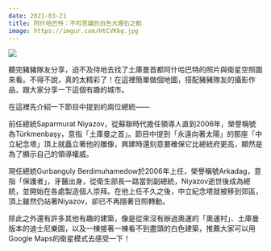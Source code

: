 ```yaml
---
date: 2021-03-21
title: 阿什哈巴特：不可思議的白色大理石之都
image: https://imgur.com/HtCVKkg.jpg
---
```


![](https://imgur.com/HtCVKkg.jpg)

聽完豬豬隊友分享，迫不及待地去找了土庫曼首都阿什哈巴特的照片與衛星空照圖來看。不得不說，真的太精彩了！在這裡簡單做個地圖，搭配豬豬隊友的攝影作品，跟大家分享一下這個有趣的城市。

在這裡先介紹一下節目中提到的兩位總統——

前任總統Saparmurat Niyazov，從蘇聯時代擔任領導人直到2006年，榮譽稱號為Türkmenbaşy，意指「土庫曼之首」。節目中提到「永遠向著太陽」的那座「中立紀念塔」頂上就矗立著他的雕像，興建時還刻意要確保它比總統府更高，顯然是為了顯示自己的領導權威。

現任總統Gurbanguly Berdimuhamedow於2006年上任，榮譽稱號Arkadag，意指「保護者」，牙醫出身，從衛生部長一路當到副總統，Niyazov逝世後成為總統，並開始在各處製造個人崇拜。在他上任不久之後，中立紀念塔就被移到郊區，頂上雖然仍站著Niyazov，卻已不再隨著日照轉動。

除此之外還有許多其他有趣的建築，像是從來沒有辦過奧運的「奧運村」、土庫曼版本的迪士尼樂園，以及一棟接著一棟看不到盡頭的白色建築，推薦大家可以用Google Maps的衛星模式去感受一下！